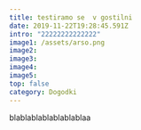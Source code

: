 ```yaml
---
title: testiramo se  v gostilni
date: 2019-11-22T19:28:45.591Z
intro: "22222222222222"
image1: /assets/arso.png
image2:
image3:
image4:
image5:
top: false
category: Dogodki
---
```


blablablablablablablaa
